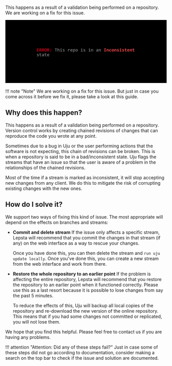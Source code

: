 This happens as a result of a validation being performed on a repository. We are working on a fix for this issue.

![Repo in a bad state](/assets/images/repo-in-a-bad-state-3.svg)


!!! note "Note"
    We are working on a fix for this issue. But just in case you come across it before we fix it, please take a look at this guide.



## **Why does this happen?**
This happens as a result of a validation being performed on a repository. Version control works by creating chained revisions of changes that can reproduce the code you wrote at any point.

Sometimes due to a bug in Uju or the user performing actions that the software is not expecting, this chain of revisions can be broken. This is when a repository is said to be in a bad/inconsistent state. Uju flags the streams that have an issue so that the user is aware of a problem in the relationships of the chained revisions.

Most of the time if a stream is marked as inconsistent, it will stop accepting new changes from any client. We do this to mitigate the risk of corrupting existing changes with the new ones.


## **How do I solve it?**
We support two ways of fixing this kind of issue. The most appropriate will depend on the effects on branches and streams:

  - **Commit and delete stream**
      If the issue only affects a specific stream, Lepsta will recommend that you commit the changes in that stream (if any) on the web interface as a way to rescue your changes. 
      
      Once you have done this, you can then delete the stream and ``run uju update locally``. Once you've done this, you can create a new stream from the web interface and work from there.

  - **Restore the whole repository to an earlier point**
      If the problem is affecting the entire repository, Lepsta will recommend that you restore the repository to an earlier point when it functioned correctly. Please use this as a last resort because it is possible to lose changes from say the past 5 minutes. 
      
      To reduce the effects of this, Uju will backup all local copies of the repository and re-download the new version of the online repository. This means that if you had some changes not committed or replicated, you will not lose them.


We hope that you find this helpful. Please feel free to contact us if you are having any problems.


!!! attention "Attention: Did any of these steps fail?"
    Just in case some of these steps did not go according to documentation, consider making a search on the top bar to check if the issue and solution are documented.